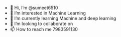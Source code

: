 - 👋 Hi, I’m @sumeet6510
- 👀 I’m interested in Machine Learning
- 🌱 I’m currently learning Machine and deep learning
- 💞️ I’m looking to collaborate on 
- 📫 How to reach me 7983591130

<!---
sumeet6510/sumeet6510 is a ✨ special ✨ repository because its `README.md` (this file) appears on your GitHub profile.
You can click the Preview link to take a look at your changes.
--->
